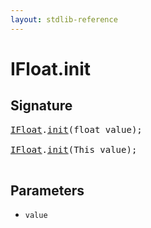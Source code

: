 ```yaml
---
layout: stdlib-reference
---
```


# IFloat\.init

## Signature 

<pre>
<a href="/stdlib-reference/interfaces/IFloat/index" class="code_type">IFloat</a>.<a href="/stdlib-reference/interfaces/IFloat/init">init</a>(<span class="code_keyword">float</span> <span class='code_param'>value</span>);

<a href="/stdlib-reference/interfaces/IFloat/index" class="code_type">IFloat</a>.<a href="/stdlib-reference/interfaces/IFloat/init">init</a>(<span class="code_keyword">This</span> <span class='code_param'>value</span>);

</pre>

## Parameters

* `value`


